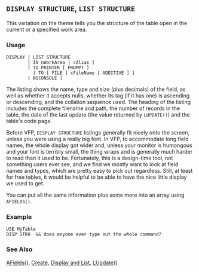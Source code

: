 ## `DISPLAY STRUCTURE`, `LIST STRUCTURE`

This variation on the theme tells you the structure of the table open in the current or a specified work area. 

### Usage

```foxpro
DISPLAY | LIST STRUCTURE
        [ IN nWorkArea | cAlias ]
        [ TO PRINTER [ PROMPT ]
          | TO [ FILE ] cFileName [ ADDITIVE ] ]
        [ NOCONSOLE ]
```

The listing shows the name, type and size (plus decimals) of the field, as well as whether it accepts nulls, whether its tag (if it has one) is ascending or descending, and the collation sequence used. The heading of the listing includes the complete filename and path, the number of records in the table, the date of the last update (the value returned by `LUPDATE()`) and the table's code page.

Before VFP, `DISPLAY STRUCTURE` listings generally fit nicely onto the screen, unless you were using a really big font. In VFP, to accommodate long field names, the whole display got wider and, unless your monitor is humongous and your font is terribly small, the thing wraps and is generally much harder to read than it used to be. Fortunately, this is a design-time tool, not something users ever see, and we find we mostly want to look at field names and types, which are pretty easy to pick out regardless. Still, at least for free tables, it would be helpful to be able to have the nice little display we used to get.

You can put all the same information plus some more into an array using `AFIELDS()`.

### Example

```foxpro
USE MyTable
DISP STRU  && does anyone ever type out the whole command?
```
### See Also

[AFields()](s4g292.md), [Create](s4g069.md), [Display and List](s4g303.md), [LUpdate()](s4g082.md)